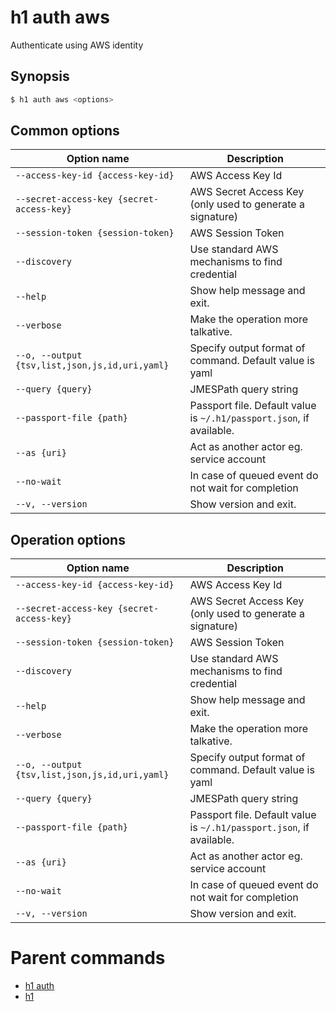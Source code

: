 
# h1 auth aws

Authenticate using AWS identity

## Synopsis

```bash
$ h1 auth aws <options>
```

## Common options

| Option name                                        | Description                                                              |
| -------------------------------------------------- | ------------------------------------------------------------------------ |
| ```--access-key-id {access-key-id}```              | AWS Access Key Id                                                        |
| ```--secret-access-key {secret-access-key}```      | AWS Secret Access Key (only used to generate a signature)                |
| ```--session-token {session-token}```              | AWS Session Token                                                        |
| ```--discovery```                                  | Use standard AWS mechanisms to find credential                           |
| ```--help```                                       | Show help message and exit.                                              |
| ```--verbose```                                    | Make the operation more talkative.                                       |
| ```--o, --output {tsv,list,json,js,id,uri,yaml}``` | Specify output format of command. Default value is yaml                  |
| ```--query {query}```                              | JMESPath query string                                                    |
| ```--passport-file {path}```                       | Passport file. Default value is ```~/.h1/passport.json```, if available. |
| ```--as {uri}```                                   | Act as another actor eg. service account                                 |
| ```--no-wait```                                    | In case of queued event do not wait for completion                       |
| ```--v, --version```                               | Show version and exit.                                                   |

## Operation options

| Option name                                        | Description                                                              |
| -------------------------------------------------- | ------------------------------------------------------------------------ |
| ```--access-key-id {access-key-id}```              | AWS Access Key Id                                                        |
| ```--secret-access-key {secret-access-key}```      | AWS Secret Access Key (only used to generate a signature)                |
| ```--session-token {session-token}```              | AWS Session Token                                                        |
| ```--discovery```                                  | Use standard AWS mechanisms to find credential                           |
| ```--help```                                       | Show help message and exit.                                              |
| ```--verbose```                                    | Make the operation more talkative.                                       |
| ```--o, --output {tsv,list,json,js,id,uri,yaml}``` | Specify output format of command. Default value is yaml                  |
| ```--query {query}```                              | JMESPath query string                                                    |
| ```--passport-file {path}```                       | Passport file. Default value is ```~/.h1/passport.json```, if available. |
| ```--as {uri}```                                   | Act as another actor eg. service account                                 |
| ```--no-wait```                                    | In case of queued event do not wait for completion                       |
| ```--v, --version```                               | Show version and exit.                                                   |

# Parent commands

* [h1 auth](./../README.md)
* [h1](./../../README.md)

